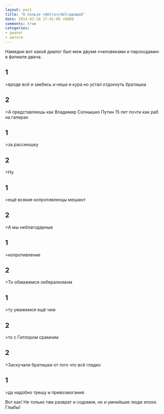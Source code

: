 ```yaml
---
layout: post
title: "О пользе <del>о</del>двощей"
date: 2014-03-18 17:41:09 +0800
comments: true
categories:
- диалог
- цитата
---
```

Намедни вот какой диалог был меж двумя «человеками и пароходами» в филиале двача.

<h2>1</h2>
>вроде всё и заебись и няша и кура но устал отдохнуть братишка

<h2>2</h2>
>А представляешь как Владимир Солнышко Путин 15 лет почти как раб на галерах

<h2>1</h2>
>за рассеюшку

<h2>2</h2>
>Ну

<h2>1</h2>
>ещё всякие копротивленцы мешают

<h2>2</h2>
>А мы неблагодарные

<h2>1</h2>
>копротивление

<h2>2</h2>
>То обмажемся либерализмом

<h2>1</h2>
>ту умажемся ещё чем

<h2>2</h2>
>то с Гитлором срамним

<h2>2</h2>
>Заскучали братишки от того что всё гладко
	
<h2>1</h2>
>да надобно трешу и превозмогания

Вот как! Не только там разврат и содомия, но и умнейшие люди эпохи. Глыбы!